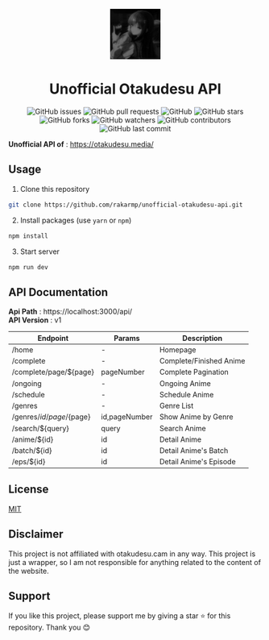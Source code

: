 <p align="center"><img src="picture.jpg" width="100" height="100"></p>

<h1 align="center">Unofficial Otakudesu API</h1>

<p align="center">
<img alt="GitHub issues" src="https://img.shields.io/github/issues/rakarmp/unofficial-otakudesu-api">
<img alt="GitHub pull requests" src="https://img.shields.io/github/issues-pr/rakarmp/unofficial-otakudesu-api">
<img alt="GitHub" src="https://img.shields.io/github/license/rakarmp/unofficial-otakudesu-api"> 
<img alt="GitHub stars" src="https://img.shields.io/github/stars/rakarmp/unofficial-otakudesu-api">
<img alt="GitHub forks" src="https://img.shields.io/github/forks/rakarmp/unofficial-otakudesu-api">
<img alt="GitHub watchers" src="https://img.shields.io/github/watchers/rakarmp/unofficial-otakudesu-api">
<img alt="GitHub contributors" src="https://img.shields.io/github/contributors/rakarmp/unofficial-otakudesu-api">
<img alt="GitHub last commit" src="https://img.shields.io/github/last-commit/rakarmp/unofficial-otakudesu-api">
</p>

**Unofficial API of** : https://otakudesu.media/

## Usage
1. Clone this repository
```bash
git clone https://github.com/rakarmp/unofficial-otakudesu-api.git
```
2. Install packages (use `yarn` or `npm`)
```bash
npm install
```
3. Start server
```bash
npm run dev
```

## API Documentation
__Api Path__ : https://localhost:3000/api/</br>
__API Version__ : v1

| Endpoint | Params | Description |
| -------- | ------ | -----------|
| /home | - | Homepage |
| /complete | - | Complete/Finished Anime |
| /complete/page/${page} | pageNumber | Complete Pagination |
| /ongoing | - | Ongoing Anime |
| /schedule | - | Schedule Anime |
| /genres | - | Genre List |
| /genres/${id}/page/${page} | id,pageNumber | Show Anime by Genre |
| /search/${query} | query | Search Anime |
| /anime/${id} | id | Detail Anime |
| /batch/${id} | id | Detail Anime's Batch |
| /eps/${id} | id | Detail Anime's Episode |

## License
[MIT](https://github.com/rakarmp/unofficial-otakudesu-api/blob/main/LICENSE)

## Disclaimer
This project is not affiliated with otakudesu.cam in any way. This project is just a wrapper, so I am not responsible for anything related to the content of the website.

## Support
If you like this project, please support me by giving a star ⭐️ for this repository. Thank you 😊